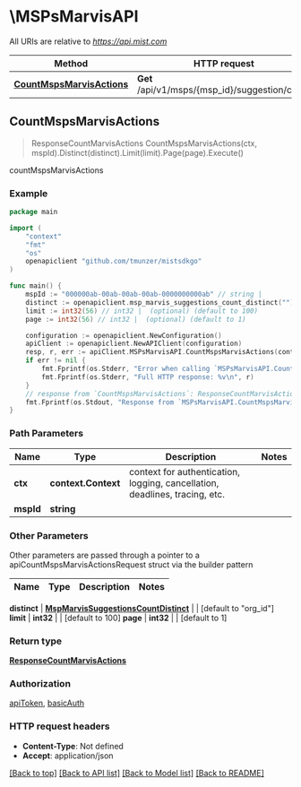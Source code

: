 # \MSPsMarvisAPI

All URIs are relative to *https://api.mist.com*

Method | HTTP request | Description
------------- | ------------- | -------------
[**CountMspsMarvisActions**](MSPsMarvisAPI.md#CountMspsMarvisActions) | **Get** /api/v1/msps/{msp_id}/suggestion/count | countMspsMarvisActions



## CountMspsMarvisActions

> ResponseCountMarvisActions CountMspsMarvisActions(ctx, mspId).Distinct(distinct).Limit(limit).Page(page).Execute()

countMspsMarvisActions



### Example

```go
package main

import (
	"context"
	"fmt"
	"os"
	openapiclient "github.com/tmunzer/mistsdkgo"
)

func main() {
	mspId := "000000ab-00ab-00ab-00ab-0000000000ab" // string | 
	distinct := openapiclient.msp_marvis_suggestions_count_distinct("") // MspMarvisSuggestionsCountDistinct |  (optional) (default to "org_id")
	limit := int32(56) // int32 |  (optional) (default to 100)
	page := int32(56) // int32 |  (optional) (default to 1)

	configuration := openapiclient.NewConfiguration()
	apiClient := openapiclient.NewAPIClient(configuration)
	resp, r, err := apiClient.MSPsMarvisAPI.CountMspsMarvisActions(context.Background(), mspId).Distinct(distinct).Limit(limit).Page(page).Execute()
	if err != nil {
		fmt.Fprintf(os.Stderr, "Error when calling `MSPsMarvisAPI.CountMspsMarvisActions``: %v\n", err)
		fmt.Fprintf(os.Stderr, "Full HTTP response: %v\n", r)
	}
	// response from `CountMspsMarvisActions`: ResponseCountMarvisActions
	fmt.Fprintf(os.Stdout, "Response from `MSPsMarvisAPI.CountMspsMarvisActions`: %v\n", resp)
}
```

### Path Parameters


Name | Type | Description  | Notes
------------- | ------------- | ------------- | -------------
**ctx** | **context.Context** | context for authentication, logging, cancellation, deadlines, tracing, etc.
**mspId** | **string** |  | 

### Other Parameters

Other parameters are passed through a pointer to a apiCountMspsMarvisActionsRequest struct via the builder pattern


Name | Type | Description  | Notes
------------- | ------------- | ------------- | -------------

 **distinct** | [**MspMarvisSuggestionsCountDistinct**](MspMarvisSuggestionsCountDistinct.md) |  | [default to &quot;org_id&quot;]
 **limit** | **int32** |  | [default to 100]
 **page** | **int32** |  | [default to 1]

### Return type

[**ResponseCountMarvisActions**](ResponseCountMarvisActions.md)

### Authorization

[apiToken](../README.md#apiToken), [basicAuth](../README.md#basicAuth)

### HTTP request headers

- **Content-Type**: Not defined
- **Accept**: application/json

[[Back to top]](#) [[Back to API list]](../README.md#documentation-for-api-endpoints)
[[Back to Model list]](../README.md#documentation-for-models)
[[Back to README]](../README.md)

